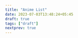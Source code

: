 ```yaml
---
title: "Anime List"
date: 2023-07-03T13:48:24+05:45
draft: true
tags: ["draft"]
nextprev: true
---
```


